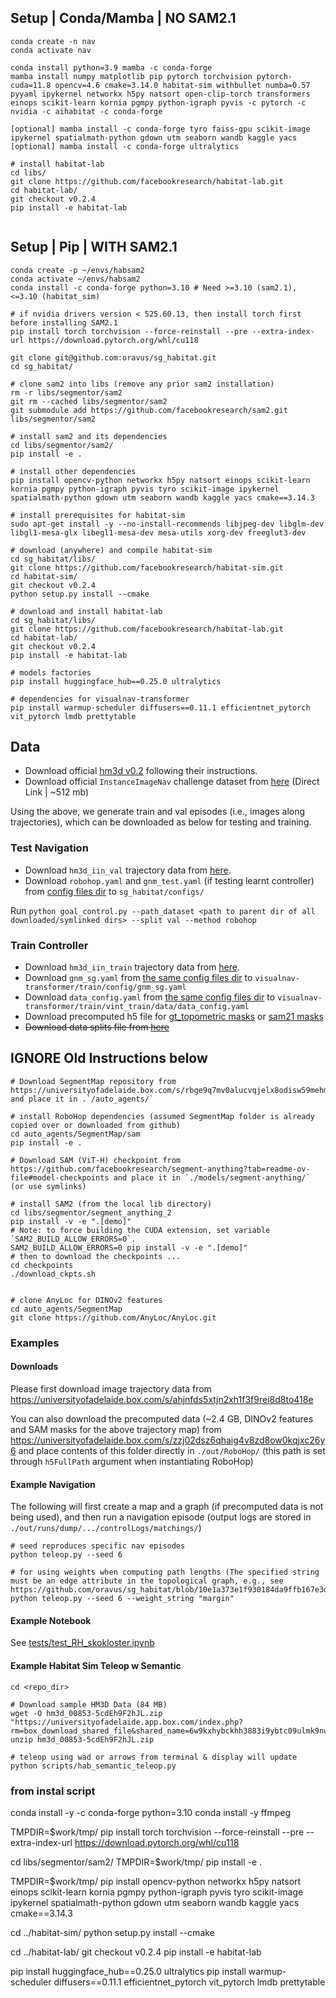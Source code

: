 ## Setup | Conda/Mamba | NO SAM2.1
```
conda create -n nav
conda activate nav

conda install python=3.9 mamba -c conda-forge
mamba install numpy matplotlib pip pytorch torchvision pytorch-cuda=11.8 opencv=4.6 cmake=3.14.0 habitat-sim withbullet numba=0.57 pyyaml ipykernel networkx h5py natsort open-clip-torch transformers einops scikit-learn kornia pgmpy python-igraph pyvis -c pytorch -c nvidia -c aihabitat -c conda-forge

[optional] mamba install -c conda-forge tyro faiss-gpu scikit-image ipykernel spatialmath-python gdown utm seaborn wandb kaggle yacs
[optional] mamba install -c conda-forge ultralytics

# install habitat-lab
cd libs/
git clone https://github.com/facebookresearch/habitat-lab.git
cd habitat-lab/
git checkout v0.2.4
pip install -e habitat-lab


```

## Setup | Pip | WITH SAM2.1
```
conda create -p ~/envs/habsam2
conda activate ~/envs/habsam2
conda install -c conda-forge python=3.10 # Need >=3.10 (sam2.1), <=3.10 (habitat_sim) 

# if nvidia drivers version < 525.60.13, then install torch first before installing SAM2.1
pip install torch torchvision --force-reinstall --pre --extra-index-url https://download.pytorch.org/whl/cu118

git clone git@github.com:oravus/sg_habitat.git
cd sg_habitat/

# clone sam2 into libs (remove any prior sam2 installation) 
rm -r libs/segmentor/sam2
git rm --cached libs/segmentor/sam2
git submodule add https://github.com/facebookresearch/sam2.git libs/segmentor/sam2

# install sam2 and its dependencies
cd libs/segmentor/sam2/
pip install -e .

# install other dependencies
pip install opencv-python networkx h5py natsort einops scikit-learn kornia pgmpy python-igraph pyvis tyro scikit-image ipykernel spatialmath-python gdown utm seaborn wandb kaggle yacs cmake==3.14.3

# install prerequisites for habitat-sim
sudo apt-get install -y --no-install-recommends libjpeg-dev libglm-dev libgl1-mesa-glx libegl1-mesa-dev mesa-utils xorg-dev freeglut3-dev

# download (anywhere) and compile habitat-sim
cd sg_habitat/libs/
git clone https://github.com/facebookresearch/habitat-sim.git
cd habitat-sim/
git checkout v0.2.4
python setup.py install --cmake

# download and install habitat-lab
cd sg_habitat/libs/
git clone https://github.com/facebookresearch/habitat-lab.git
cd habitat-lab/
git checkout v0.2.4
pip install -e habitat-lab

# models factories
pip install huggingface_hub==0.25.0 ultralytics

# dependencies for visualnav-transformer
pip install warmup-scheduler diffusers==0.11.1 efficientnet_pytorch vit_pytorch lmdb prettytable

```

## Data

- Download official [hm3d v0.2](https://github.com/matterport/habitat-matterport-3dresearch) following their instructions.
- Download official `InstanceImageNav` challenge dataset from [here](https://dl.fbaipublicfiles.com/habitat/data/datasets/imagenav/hm3d/v3/instance_imagenav_hm3d_v3.zip) (Direct Link | ~512 mb)

Using the above, we generate train and val episodes (i.e., images along trajectories), which can be downloaded as below for testing and training.

### Test Navigation
- Download `hm3d_iin_val` trajectory data from [here](https://universityofadelaide.box.com/s/j4chd1uux1omyiscp544b26z5wjlt95d). 
- Download `robohop.yaml` and `gnm_test.yaml` (if testing learnt controller) from [config files dir](https://universityofadelaide.box.com/s/hj5bmb81v2h1zpllaw2ib2lk3t8g6bfa) to `sg_habitat/configs/`

Run `python goal_control.py --path_dataset <path to parent dir of all downloaded/symlinked dirs> --split val --method robohop`


### Train Controller
- Download `hm3d_iin_train` trajectory data from [here](https://universityofadelaide.box.com/s/cch6r0ue7z377q79g2j4vvemnq3ov8rg).
- Download `gnm_sg.yaml` from [the same config files dir](https://universityofadelaide.box.com/s/hj5bmb81v2h1zpllaw2ib2lk3t8g6bfa) to `visualnav-transformer/train/config/gnm_sg.yaml`
- Download `data_config.yaml` from [the same config files dir](https://universityofadelaide.box.com/s/hj5bmb81v2h1zpllaw2ib2lk3t8g6bfa) to `visualnav-transformer/train/vint_train/data/data_config.yaml`
- Download precomputed h5 file for [gt_topometric masks](https://universityofadelaide.box.com/s/oy9z372e8i4a2rsrn78agpaploljpas4) or [sam21 masks](https://universityofadelaide.box.com/s/5z2sr6lvkax2l160vp8rz5iuqx8x7ogz)
- ~~Download data splits file from [here]()~~


## IGNORE Old Instructions below
```
# Download SegmentMap repository from https://universityofadelaide.box.com/s/rbge9q7mv0alucvqjelx8odisw59mehm and place it in .`/auto_agents/`

# install RoboHop dependencies (assumed SegmentMap folder is already copied over or downloaded from github)
cd auto_agents/SegmentMap/sam
pip install -e . 

# Download SAM (ViT-H) checkpoint from https://github.com/facebookresearch/segment-anything?tab=readme-ov-file#model-checkpoints and place it in `./models/segment-anything/` (or use symlinks)

# install SAM2 (from the local lib directory)
cd libs/segmentor/segment_anything_2
pip install -v -e ".[demo]"
# Note: to force building the CUDA extension, set variable `SAM2_BUILD_ALLOW_ERRORS=0`.
SAM2_BUILD_ALLOW_ERRORS=0 pip install -v -e ".[demo]"
# then to download the checkpoints ...
cd checkpoints
./download_ckpts.sh 


# clone AnyLoc for DINOv2 features
cd auto_agents/SegmentMap
git clone https://github.com/AnyLoc/AnyLoc.git
```
### Examples
#### Downloads
Please first download image trajectory data from https://universityofadelaide.box.com/s/ahjnfds5xtjn2xh1f3f9rei8d8to418e

You can also download the precomputed data (~2.4 GB, DINOv2 features and SAM masks for the above trajectory map) from https://universityofadelaide.box.com/s/zzj02dsz6qhaig4v8zd8ow0kqjxc26y6 and place contents of this folder directly in `./out/RoboHop/` (this path is set through `h5FullPath` argument when instantiating RoboHop)

#### Example Navigation
The following will first create a map and a graph (if precomputed data is not being used), and then run a navigation episode (output logs are stored in `./out/runs/dump/.../controlLogs/matchings/`)
```
# seed reproduces specific nav episodes
python teleop.py --seed 6

# for using weights when computing path lengths (The specified string must be an edge attribute in the topological graph, e.g., see https://github.com/oravus/sg_habitat/blob/10e1a373e1f930184da9ffb167e3df8894c20bcc/auto_agent.py#L295)
python teleop.py --seed 6 --weight_string "margin"
```

#### Example Notebook
See [tests/test_RH_skokloster.ipynb](./tests/test_RH_skokloster.ipynb)


#### Example Habitat Sim Teleop w Semantic 
```
cd <repo_dir>

# Download sample HM3D Data (84 MB)
wget -O hm3d_00853-5cdEh9F2hJL.zip "https://universityofadelaide.app.box.com/index.php?rm=box_download_shared_file&shared_name=6w9kxhybckhh3883i9ybtc09ulmk9nuc&file_id=f_1562632791659"
unzip hm3d_00853-5cdEh9F2hJL.zip

# teleop using wad or arrows from terminal & display will update
python scripts/hab_semantic_teleop.py

```


### from instal script

conda install -y -c conda-forge python=3.10
conda install -y ffmpeg

TMPDIR=$work/tmp/ pip install torch torchvision --force-reinstall --pre --extra-index-url https://download.pytorch.org/whl/cu118

cd libs/segmentor/sam2/
TMPDIR=$work/tmp/ pip install -e .

TMPDIR=$work/tmp/ pip install opencv-python networkx h5py natsort einops scikit-learn kornia pgmpy python-igraph pyvis tyro scikit-image ipykernel spatialmath-python gdown utm seaborn wandb kaggle yacs cmake==3.14.3

cd ../habitat-sim/
python setup.py install --cmake

cd ../habitat-lab/
git checkout v0.2.4
pip install -e habitat-lab

pip install huggingface_hub==0.25.0 ultralytics
pip install warmup-scheduler diffusers==0.11.1 efficientnet_pytorch vit_pytorch lmdb prettytable

